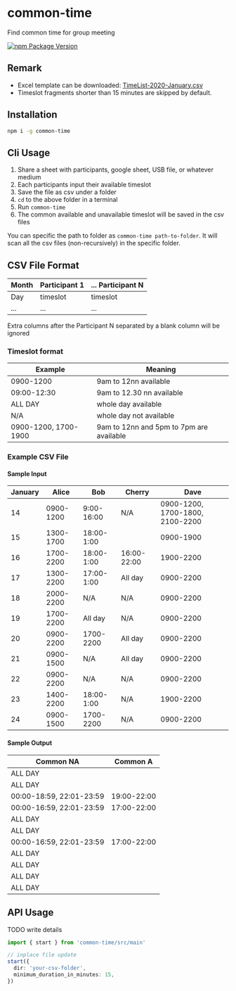 # common-time

Find common time for group meeting

[![npm Package Version](https://img.shields.io/npm/v/common-time.svg?maxAge=2592000)](https://www.npmjs.com/package/common-time)

## Remark
- Excel template can be downloaded: [TimeList-2020-January.csv](./res/TimeList-2020-January.csv)
- Timeslot fragments shorter than 15 minutes are skipped by default.

## Installation
```bash
npm i -g common-time
```

## Cli Usage
1. Share a sheet with participants, google sheet, USB file, or whatever medium
2. Each participants input their available timeslot
3. Save the file as csv under a folder
4. `cd` to the above folder in a terminal
4. Run `common-time`
5. The common available and unavailable timeslot will be saved in the csv files

You can specific the path to folder as `common-time path-to-folder`.
It will scan all the csv files (non-recursively) in the specific folder.

## CSV File Format

| Month | Participant 1 | ... Participant N |
|---|---|---|
| Day | timeslot | timeslot |
| ... | ... | ... |

Extra columns after the Participant N separated by a blank column will be ignored

### Timeslot format

| Example | Meaning |
|---|---|
| 0900-1200 | 9am to 12nn available |
| 09:00-12:30 | 9am to 12.30 nn available |
| ALL DAY | whole day available |
| N/A | whole day not available |
| 0900-1200, 1700-1900 | 9am to 12nn and 5pm to 7pm are available |

### Example CSV File

#### Sample Input

| January | Alice     | Bob        | Cherry      | Dave                            |
|---------|-----------|------------|-------------|---------------------------------|
| 14      | 0900-1200 | 9:00-16:00 | N/A         | 0900-1200, 1700-1800, 2100-2200 |
| 15      | 1300-1700 | 18:00-1:00 |             | 0900-1900                       |
| 16      | 1700-2200 | 18:00-1:00 | 16:00-22:00 | 1900-2200                       |
| 17      | 1300-2200 | 17:00-1:00 | All day     | 0900-2200                       |
| 18      | 2000-2200 | N/A        | N/A         | 0900-2200                       |
| 19      | 1700-2200 | All day    | N/A         | 0900-2200                       |
| 20      | 0900-2200 | 1700-2200  | All day     | 0900-2200                       |
| 21      | 0900-1500 | N/A        | All day     | 0900-2200                       |
| 22      | 0900-2200 | N/A        | N/A         | 0900-2200                       |
| 23      | 1400-2200 | 18:00-1:00 | N/A         | 1900-2200                       |
| 24      | 0900-1500 | 1700-2200  | N/A         | 0900-2200                       |

#### Sample Output

| Common NA                | Common A    |
|--------------------------|-------------|
| ALL DAY                  |             |
| ALL DAY                  |             |
| 00:00-18:59, 22:01-23:59 | 19:00-22:00 |
| 00:00-16:59, 22:01-23:59 | 17:00-22:00 |
| ALL DAY                  |             |
| ALL DAY                  |             |
| 00:00-16:59, 22:01-23:59 | 17:00-22:00 |
| ALL DAY                  |             |
| ALL DAY                  |             |
| ALL DAY                  |             |
| ALL DAY                  |             |

## API Usage
TODO write details
```typescript
import { start } from 'common-time/src/main'

// inplace file update
start({
  dir: 'your-csv-folder',
  minimum_duration_in_minutes: 15,
})
```
